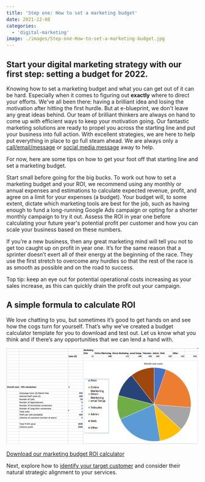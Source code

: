 ```yaml
---
title: 'Step one: How to set a marketing budget'
date: 2021-12-08
categories:
  - 'digital-marketing'
image: ./images/Step-one-How-to-set-a-marketing-budget.jpg
---
```


## **Start your digital marketing strategy with our first step: setting a budget for 2022.**

Knowing how to set a marketing budget and what you can get out of it can be hard. Especially when it comes to figuring out **exactly** where to direct your efforts. We've all been there: having a brilliant idea and losing the motivation after hitting the first hurdle. But at e-blueprint, we don't leave any great ideas behind. Our team of brilliant thinkers are always on hand to come up with efficient ways to keep your motivation going. Our fantastic marketing solutions are ready to propel you across the starting line and put your business into full action. With excellent strategies, we are here to help put everything in place to go full steam ahead. We are always only a [call/email/message](/contact/) or [social media message](https://www.linkedin.com/company/e-blueprint/) away to help.

For now, here are some tips on how to get your foot off that starting line and set a marketing budget.

Start small before going for the big bucks. To work out how to set a marketing budget and your ROI, we recommend using any monthly or annual expenses and estimations to calculate expected revenue, profit, and agree on a limit for your expenses (a budget). Your budget will, to some extent, dictate which marketing tools are best for the job, such as having enough to fund a long-running Google Ads campaign or opting for a shorter monthly campaign to try it out. Assess the ROI in year one before calculating your future year's potential profit per customer and how you can scale your business based on these numbers.

If you’re a new business, then any great marketing mind will tell you not to get too caught up on profit in year one. It’s for the same reason that a sprinter doesn’t exert all of their energy at the beginning of the race. They use the first stretch to overcome any hurdles so that the rest of the race is as smooth as possible and on the road to success.

Top tip: keep an eye out for potential operational costs increasing as your sales increase, as this can quickly drain the profit out your campaign.

## A simple formula to calculate ROI

We love chatting to you, but sometimes it’s good to get hands on and see how the cogs turn for yourself. That’s why we’ve created a budget calculator template for you to download and test out. Let us know what you think and if there’s any opportunities that we can lend a hand with.

![](./images/Screenshot-2021-12-07-at-21.22.30.png)

<a href="/downloads/QuickROICalculator.xlsx" download target="_blank">Download our marketing budget ROI calculator</a>

Next, explore how to [identify your target customer](/news/identify-your-target-customer/) and consider their natural strategic alignment to your services.
